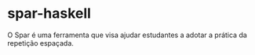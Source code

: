 # spar-haskell
O Spar é uma ferramenta que visa ajudar estudantes a adotar a prática da repetição espaçada.
